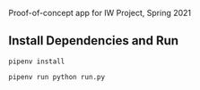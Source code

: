 Proof-of-concept app for IW Project, Spring 2021

## Install Dependencies and Run
```pipenv install```

```pipenv run python run.py```
